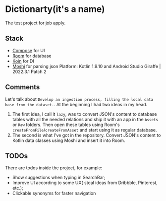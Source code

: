 # Dictionarty(it's a name)
The test project for job apply.

## Stack
- [Compose](https://developer.android.com/jetpack/compose) for UI
- [Room](https://developer.android.com/training/data-storage/room) for database
- [Koin](https://github.com/InsertKoinIO/koin) for DI
- [Moshi](https://github.com/square/moshi) for parsing json
Platform: Kotlin 1.9.10 and Android Studio Giraffe | 2022.3.1 Patch 2

## Comments
Let's talk about `Develop an ingestion process, filling the local data base from the dataset.`. At the beginning I had two ideas in my head. 
1. The first idea, I call it `lazy`, was to convert JSON's content to database tables with all the needed relations and ship it with an app in the `Assets` or `Raw` folders. Then open these tables using Room's `createFromFile`/`createFromAsset` and start using it as regular database.
2. The second is what I've got in the repository. Convert JSON's content to Kotlin data classes using Moshi and insert it into Room.

## TODOs
There are todos inside the project, for example:
- Show suggestions when typing in SearchBar;
- Improve UI according to some UX( steal ideas from Dribbble, Pinterest, etc.);
- Clickable synonyms for faster navigation
